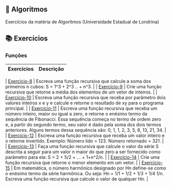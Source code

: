 ## :ledger: Algoritmos

Exercícios da matéria de Algoritmos (Universidade Estadual de Londrina)

## :books: Exercícios

### Funções

| Exercícios    | Descrição                           |
| :--------------  | :--------------------------------- |

| [Exercício-8](https://github.com/BeatrizPassoni/Algoritmos/blob/main/Fun%C3%A7%C3%B5es/Exerc%C3%ADcio8)  | Escreva uma função recursiva que calcule a soma dos primeiros n cubos: S = 1^3 + 2^3 .. + n^3. |
| [Exercício-9](https://github.com/BeatrizPassoni/Algoritmos/blob/main/Fun%C3%A7%C3%B5es/Exerc%C3%ADcio9)  | Crie uma função recursiva que retorne a média dos elementos de um vetor de inteiros. |
| [Exercício-10](https://github.com/BeatrizPassoni/Algoritmos/blob/main/Fun%C3%A7%C3%B5es/Exerc%C3%ADcio10)  | Escreva uma função recursiva que receba por parâmetro dois valores inteiros x e y e calcule e retorne o resultado de xy para o programa principal. |
| [Exercício-11](https://github.com/BeatrizPassoni/Algoritmos/blob/main/Fun%C3%A7%C3%B5es/Exerc%C3%ADcio11)  | Escreva uma função recursiva que receba um número inteiro, maior ou igual a zero, e retorne o enésimo termo da sequência de Fibonacci. Essa sequência começa no termo de ordem zero e, a partir do segundo termo, seu valor é dado pela soma dos dois termos anteriores. Alguns termos dessa sequência são: 0, 1, 1, 2, 3, 5, 8, 13, 21, 34. |
| [Exercício-12](https://github.com/BeatrizPassoni/Algoritmos/blob/main/Fun%C3%A7%C3%B5es/Exerc%C3%ADcio12)  | Escreva uma função recursiva que receba um valor inteiro e o retorne invertido. Exemplo: Número lido = 123. Número retornado = 321. |
| [Exercício-13](https://github.com/BeatrizPassoni/Algoritmos/blob/main/Fun%C3%A7%C3%B5es/Exerc%C3%ADcio13)  | Faça uma função recursiva que calcule o valor da série S descrita a seguir para um valor n maior do que zero a ser fornecido como parâmetro para ela: S = 2 + 5/2 + ... + 1+n^2/n. |
| [Exercício-14](https://github.com/BeatrizPassoni/Algoritmos/blob/main/Fun%C3%A7%C3%B5es/Exerc%C3%ADcio14)  | Crie uma função recursiva que retorne o menor elemento em um vetor. |
| [Exercício-15](https://github.com/BeatrizPassoni/Algoritmos/blob/main/Fun%C3%A7%C3%B5es/Exerc%C3%ADcio15)  | Em matemática, o número harmônico designado por Hn define-se como o enésimo termo da série harmônica. Ou seja: Hn = 1/1 + 1/2 + 1/3 + 1/4 1/n. Escreva uma função recursiva que calcule o valor de qualquer Hn. |
